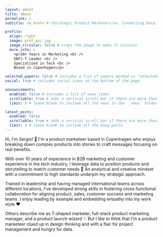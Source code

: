 ```yaml
---
layout: about
title: about
permalink: /
subtitle: <a href='#'>Strategic Product Marketer</a>. Connecting Data, Marketing & CX.

profile:
  align: right
  image: prof_pic.jpg
  image_circular: false # crops the image to make it circular
  more_info: >
    <p>10+ Years in Marketing <br />
    ENFJ-T Leader <br />
    Specialised in Tech <br />
    Based in Copenhagen</p>

selected_papers: false # includes a list of papers marked as "selected={true}"
social: true # includes social icons at the bottom of the page

announcements:
  enabled: false # includes a list of news items
  scrollable: true # adds a vertical scroll bar if there are more than 3 news items
  limit: 5 # leave blank to include all the news in the `_news` folder

latest_posts:
  enabled: false
  scrollable: true # adds a vertical scroll bar if there are more than 3 new posts items
  limit: 3 # leave blank to include all the blog posts
---
```


Hi, I'm Sergio! 👋 I'm a product marketeer based in Copenhagen who enjoys breaking down complex products into stories to craft messages focusing on real benefits. 

With over 10 years of experience in B2B marketing and customer experience in the tech industry, I leverage data to position products and storytelling to match customer needs 🚀 An analytical and creative mindset with a commitment to high standards underpin my strategic approach.

Trained in leadership and having managed international teams across different locations, I've developed strong skills in fostering cross-functional collaboration for aligning product, sales, customer success and marketing teams. I enjoy leading by example and embedding empathy into my work style ❤️

Others describe me as T-shaped marketer, full-stack product marketing manager, and a product launch wizard ✨ But I like to think that I'm a product marketeer clued up in design thinking and with a flair for project management and hungry for data.